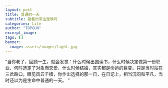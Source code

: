 ```yaml
---
layout: post
title: 普通的一天
subtitle: 能看出来这是谁吗
categories: Life
author: "TOPGUN"
excerpt_image: 
tags: []
banner:
  image: assets/images/light.jpg
---
```


“当你老了，回顾一生，就会发觉：什么时候出国读书，什么时候决定做第一份职业、何时选定了对象而恋爱、什么时候结婚，其实都是命运的巨变。只是当时站在三岔路口，眼见风云千樯，你作出选择的那一日，在日记上，相当沉闷和平凡，当时还以为是生命中普通的一天。 ”
